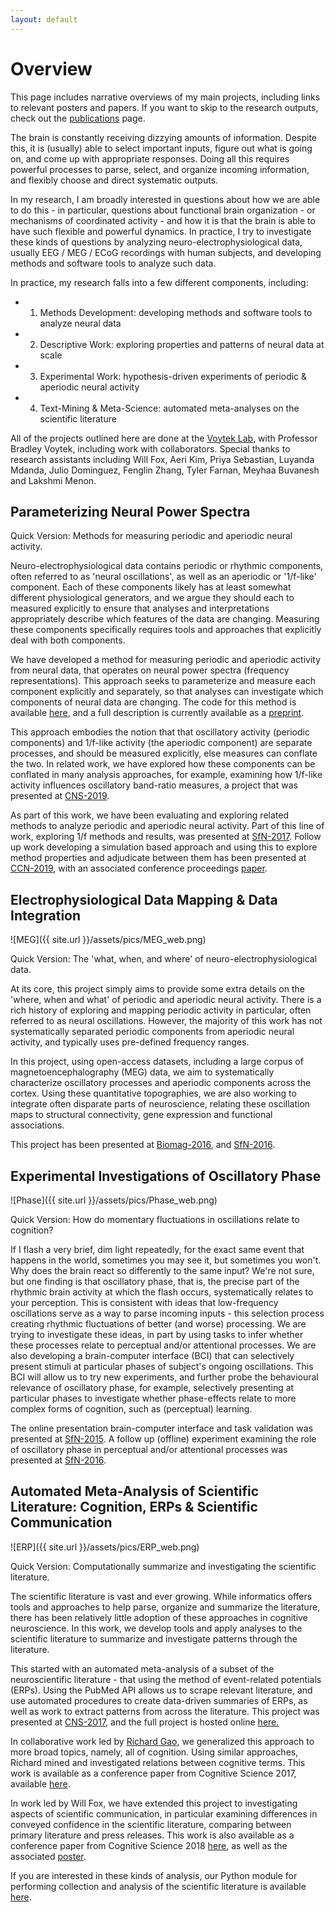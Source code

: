 ```yaml
---
layout: default
---
```


# Overview

This page includes narrative overviews of my main projects, including links to relevant posters and papers. If you want to skip to the research outputs, check out the [publications](publications.html) page.

The brain is constantly receiving dizzying amounts of information. Despite this, it is (usually) able to select important inputs, figure out what is going on, and come up with appropriate responses. Doing all this requires powerful processes to parse, select, and organize incoming information, and flexibly choose and direct systematic outputs.

In my research, I am broadly interested in questions about how we are able to do this - in particular, questions about functional brain organization - or mechanisms of coordinated activity - and how it is that the brain is able to have such flexible and powerful dynamics. In practice, I try to investigate these kinds of questions by analyzing neuro-electrophysiological data, usually EEG / MEG / ECoG recordings with human subjects, and developing methods and software tools to analyze such data.

In practice, my research falls into a few different components, including:
- 1) Methods Development: developing methods and software tools to analyze neural data
- 2) Descriptive Work: exploring properties and patterns of neural data at scale
- 3) Experimental Work: hypothesis-driven experiments of periodic & aperiodic neural activity
- 4) Text-Mining & Meta-Science: automated meta-analyses on the scientific literature

All of the projects outlined here are done at the [Voytek Lab](http://voyteklab.com), with Professor Bradley Voytek, including work with collaborators. Special thanks to research assistants including Will Fox, Aeri Kim, Priya Sebastian, Luyanda Mdanda, Julio Dominguez, Fenglin Zhang, Tyler Farnan, Meyhaa Buvanesh and Lakshmi Menon.

## Parameterizing Neural Power Spectra

Quick Version: Methods for measuring periodic and aperiodic neural activity.

Neuro-electrophysiological data contains periodic or rhythmic components, often referred to as 'neural oscillations', as well as an aperiodic or '1/f-like' component. Each of these components likely has at least somewhat different physiological generators, and we argue they should each to measured explicitly to ensure that analyses and interpretations appropriately describe which features of the data are changing. Measuring these components specifically requires tools and approaches that explicitly deal with both components.

We have developed a method for measuring periodic and aperiodic activity from neural data, that operates on neural power spectra (frequency representations). This approach seeks to parameterize and measure each component explicitly and separately, so that analyses can investigate which components of neural data are changing. The code for this method is available [here](https://github.com/fooof-tools/fooof), and a full description is currently available as a [preprint](https://www.biorxiv.org/content/early/2018/04/11/299859).

This approach embodies the notion that that oscillatory activity (periodic components) and 1/f-like activity (the aperiodic component) are separate processes, and should be measured explicitly, else measures can conflate the two. In related work, we have explored how these components can be conflated in many analysis approaches, for example, examining how 1/f-like activity influences oscillatory band-ratio measures, a project that was presented at [CNS-2019](https://www.dropbox.com/s/4lghj9218s4hgix/DomiguezEtal_BandRatiosPoster.pdf?dl=0).

As part of this work, we have been evaluating and exploring related methods to analyze periodic and aperiodic neural activity. Part of this line of work, exploring 1/f methods and results, was presented at [SfN-2017](https://www.dropbox.com/s/d5zxqdw55my79dx/DonoghueT_SfN2017.pdf?dl=0). Follow up work developing a simulation based approach and using this to explore method properties and adjudicate between them has been presented at [CCN-2019](https://www.dropbox.com/s/9qrxrswf4x6w4iq/DonoghueEtal-CCN2019.pdf?dl=0), with an associated conference proceedings [paper](https://ccneuro.org/2019/proceedings/0000783.pdf).

## Electrophysiological Data Mapping & Data Integration

![MEG]({{ site.url }}/assets/pics/MEG_web.png)

Quick Version: The 'what, when, and where' of neuro-electrophysiological data.

At its core, this project simply aims to provide some extra details on the 'where, when and what' of periodic and aperiodic  neural activity. There is a rich history of exploring and mapping periodic activity in particular, often referred to as neural oscillations. However, the majority of this work has not systematically separated periodic components from aperiodic neural activity, and typically uses pre-defined frequency ranges.

In this project, using open-access datasets, including a large corpus of magnetoencephalography (MEG) data, we aim to systematically characterize oscillatory processes and aperiodic components across the cortex. Using these quantitative topographies, we are also working to integrate often disparate parts of neuroscience, relating these oscillation maps to structural connectivity, gene expression and functional associations.

This project has been presented at [Biomag-2016](https://www.dropbox.com/s/actfrml5efszd4u/TDonoghue_MEGmapping_BIOMAG2016.pdf?dl=0), and [SfN-2016](https://www.dropbox.com/s/4sqn0pudpqycu4r/SebastianDonoghueEtal_MEGmapping_SfN2016.pdf?dl=0).

## Experimental Investigations of Oscillatory Phase

![Phase]({{ site.url }}/assets/pics/Phase_web.png)

Quick Version: How do momentary fluctuations in oscillations relate to cognition?

If I flash a very brief, dim light repeatedly, for the exact same event that happens in the world, sometimes you may see it, but sometimes you won't. Why does the brain react so differently to the same input? We're not sure, but one finding is that oscillatory phase, that is, the precise part of the rhythmic brain activity at which the flash occurs, systematically relates to your perception. This is consistent with ideas that low-frequency oscillations serve as a way to parse incoming inputs - this selection process creating rhythmic fluctuations of better (and worse) processing. We are trying to investigate these ideas, in part by using tasks to infer whether these processes relate to perceptual and/or attentional processes. We are also developing a brain-computer interface (BCI) that can selectively present stimuli at particular phases of subject's ongoing oscillations. This BCI will allow us to try new experiments, and further probe the behavioural relevance of oscillatory phase, for example, selectively presenting at particular phases to investigate whether phase-effects relate to more complex forms of cognition, such as (perceptual) learning.

The online presentation brain-computer interface and task validation was presented at [SfN-2015](https://www.dropbox.com/s/1o5whrrrukd5oy3/GougeletDonoghueEtal_RealTimePhasePresentation_SfN2015.pdf?dl=0). A follow up (offline) experiment examining the role of oscillatory phase in perceptual and/or attentional processes was presented at [SfN-2016](https://www.dropbox.com/s/gvcsj2l2dzw3ler/TDonoghue_PhaseAttention_SfN2016.pdf?dl=0).

## Automated Meta-Analysis of Scientific Literature: Cognition, ERPs & Scientific Communication

![ERP]({{ site.url }}/assets/pics/ERP_web.png)

Quick Version: Computationally summarize and investigating the scientific literature.

The scientific literature is vast and ever growing. While informatics offers tools and approaches to help parse, organize and summarize the literature, there has been relatively little adoption of these approaches in cognitive neuroscience. In this work, we develop tools and apply analyses to the scientific literature to summarize and investigate patterns through the literature.

This started with an automated meta-analysis of a subset of the neuroscientific literature - that using the method of event-related potentials (ERPs). Using the PubMed API allows us to scrape relevant literature, and use automated procedures to create data-driven summaries of ERPs, as well as work to extract patterns from across the literature. This project was presented at [CNS-2017](https://www.dropbox.com/s/sgnz7ecd3qp6tb7/TDonoghue_ERPSCANR_CNS2017.pdf?dl=0), and the full project is hosted online [here.](tomdonoghue.github.io/ERP_SCANR)

In collaborative work led by [Richard Gao](http://www.rdgao.com), we generalized this approach to more broad topics, namely, all of cognition. Using similar approaches, Richard mined and investigated relations between cognitive terms. This work is available as a conference paper from Cognitive Science 2017, available [here](https://mindmodeling.org/cogsci2017/papers/0395/paper0395.pdf).

In work led by Will Fox, we have extended this project to investigating aspects of scientific communication, in particular examining differences in conveyed confidence in the scientific literature, comparing between primary literature and press releases. This work is also available as a conference paper from Cognitive Science 2018 [here](http://mindmodeling.org/cogsci2018/papers/0323/index.html), as well as the associated [poster](https://www.dropbox.com/s/i41jllv5ojf9qno/Fox%26Donoghue_ConfidenceScanner_CogSciPoster.pdf?dl=0).

If you are interested in these kinds of analysis, our Python module for performing collection and analysis of the scientific literature is available [here](https://github.com/lisc-tools/lisc).
